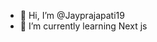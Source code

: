 - 👋 Hi, I’m @Jayprajapati19
- 🌱 I’m currently learning Next js


<!---
Jayprajapati19/Jayprajapati19 is a ✨ special ✨ repository because its `README.md` (this file) appears on your GitHub profile.
You can click the Preview link to take a look at your changes.
--->
